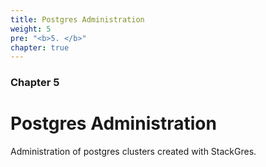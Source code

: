 ```yaml
---
title: Postgres Administration
weight: 5
pre: "<b>5. </b>"
chapter: true
---
```


### Chapter 5

# Postgres Administration

Administration of postgres clusters created with StackGres.
